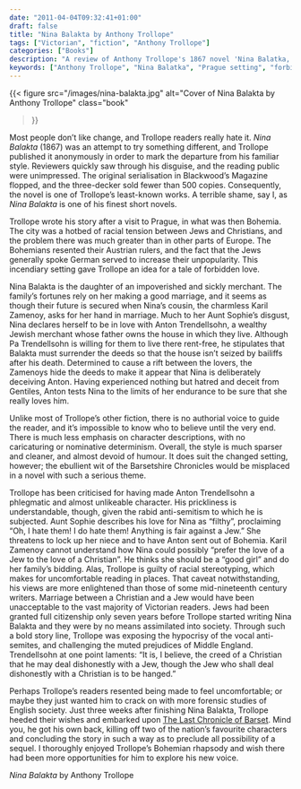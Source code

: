 ```yaml
---
date: "2011-04-04T09:32:41+01:00"
draft: false
title: "Nina Balakta by Anthony Trollope"
tags: ["Victorian", "fiction", "Anthony Trollope"]
categories: ["Books"]
description: "A review of Anthony Trollope's 1867 novel 'Nina Balatka,' his anonymous experiment set in Prague featuring forbidden love between Christian Nina and Jewish merchant Anton Trendellsohn. Discover Trollope's bold departure from his familiar style to tackle anti-Semitism."
keywords: ["Anthony Trollope", "Nina Balatka", "Prague setting", "forbidden love", "Christian-Jewish romance", "anti-Semitism", "anonymous publication", "Bohemia", "experimental Trollope"]
---
```


{{< figure
  src="/images/nina-balakta.jpg"
  alt="Cover of Nina Balakta by Anthony Trollope"
  class="book"
>}}

Most people don’t like change, and Trollope readers really hate it. _Nina Balakta_ (1867) was an attempt to try something different, and Trollope published it anonymously in order to mark the departure from his familiar style. Reviewers quickly saw through his disguise, and the reading public were unimpressed. The original serialisation in Blackwood’s Magazine flopped, and the three-decker sold fewer than 500 copies. Consequently, the novel is one of Trollope’s least-known works. A terrible shame, say I, as _Nina Balakta_ is one of his finest short novels.

Trollope wrote his story after a visit to Prague, in what was then Bohemia. The city was a hotbed of racial tension between Jews and Christians, and the problem there was much greater than in other parts of Europe. The Bohemians resented their Austrian rulers, and the fact that the Jews generally spoke German served to increase their unpopularity. This incendiary setting gave Trollope an idea for a tale of forbidden love.

Nina Balakta is the daughter of an impoverished and sickly merchant. The family’s fortunes rely on her making a good marriage, and it seems as though their future is secured when Nina’s cousin, the charmless Karil Zamenoy, asks for her hand in marriage. Much to her Aunt Sophie’s disgust, Nina declares herself to be in love with Anton Trendellsohn, a wealthy Jewish merchant whose father owns the house in which they live. Although Pa Trendellsohn is willing for them to live there rent-free, he stipulates that Balakta must surrender the deeds so that the house isn’t seized by bailiffs after his death. Determined to cause a rift between the lovers, the Zamenoys hide the deeds to make it appear that Nina is deliberately deceiving Anton. Having experienced nothing but hatred and deceit from Gentiles, Anton tests Nina to the limits of her endurance to be sure that she really loves him.

Unlike most of Trollope’s other fiction, there is no authorial voice to guide the reader, and it’s impossible to know who to believe until the very end. There is much less emphasis on character descriptions, with no caricaturing or nominative determinism. Overall, the style is much sparser and cleaner, and almost devoid of humour. It does suit the changed setting, however; the ebullient wit of the Barsetshire Chronicles would be misplaced in a novel with such a serious theme.

Trollope has been criticised for having made Anton Trendellsohn a phlegmatic and almost unlikeable character. His prickliness is understandable, though, given the rabid anti-semitism to which he is subjected. Aunt Sophie describes his love for Nina as “filthy”, proclaiming “Oh, I hate them! I do hate them! Anything is fair against a Jew.” She threatens to lock up her niece and to have Anton sent out of Bohemia. Karil Zamenoy cannot understand how Nina could possibly “prefer the love of a Jew to the love of a Christian”. He thinks she should be a “good girl” and do her family’s bidding.
Alas, Trollope is guilty of racial stereotyping, which makes for uncomfortable reading in places. That caveat notwithstanding, his views are more enlightened than those of some mid-nineteenth century writers. Marriage between a Christian and a Jew would have been unacceptable to the vast majority of Victorian readers. Jews had been granted full citizenship only seven years before Trollope started writing Nina Balakta and they were by no means assimilated into society. Through such a bold story line, Trollope was exposing the hypocrisy of the vocal anti-semites, and challenging the muted prejudices of Middle England. Trendellsohn at one point laments: “It is, I believe, the creed of a Christian that he may deal dishonestly with a Jew, though the Jew who shall deal dishonestly with a Christian is to be hanged.”

Perhaps Trollope’s readers resented being made to feel uncomfortable; or maybe they just wanted him to crack on with more forensic studies of English society. Just three weeks after finishing Nina Balakta, Trollope heeded their wishes and embarked upon [The Last Chronicle of Barset](/posts/the-last-chronicle-of-barset/). Mind you, he got his own back, killing off two of the nation’s favourite characters and concluding the story in such a way as to preclude all possibility of a sequel. I thoroughly enjoyed Trollope’s Bohemian rhapsody and wish there had been more opportunities for him to explore his new voice.

_Nina Balakta_ by Anthony Trollope